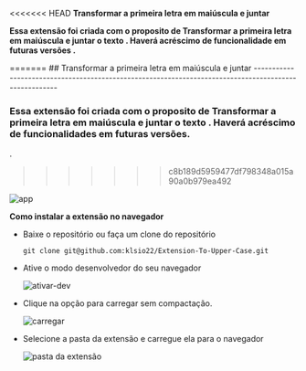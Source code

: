 <<<<<<< HEAD
**Transformar a primeira letra em maiúscula e juntar**

**Essa extensão foi criada com o proposito de Transformar a primeira letra em maiúscula e juntar o texto . Haverá acréscimo de funcionalidade em futuras versões .**

<div aling= "center">
=======
##                                        Transformar a primeira letra em maiúscula e juntar
------------------------------------------------------------------------------------------------------

### Essa extensão foi criada com o proposito de Transformar a primeira letra em maiúscula e juntar o texto . Haverá acréscimo de funcionalidades em futuras versões.
 .
>>>>>>> c8b189d5959477df798348a015a90a0b979ea492

![app](https://user-images.githubusercontent.com/53840467/134056477-5416e821-170c-4ebd-98dd-bb36fdabfd21.png)

</div>

**Como instalar a extensão no navegador**

- Baixe o repositório ou faça um clone do repositório 

   `git clone git@github.com:klsio22/Extension-To-Upper-Case.git`

- Ative o modo desenvolvedor do seu navegador

  ![ativar-dev](https://user-images.githubusercontent.com/53840467/134056694-7ac8213c-15f8-4a89-9013-1ee5baa2fc7d.png)

- Clique na opção para carregar sem compactação.

  ![carregar](https://user-images.githubusercontent.com/53840467/134056767-42a00bfe-9b50-45a8-8532-1373c7d8e27c.png)

- Selecione a pasta da extensão e carregue ela para o navegador 

  ![pasta da extensão](https://user-images.githubusercontent.com/53840467/134056797-425af913-5b0f-48ee-8859-94522cadb68b.png)

 
